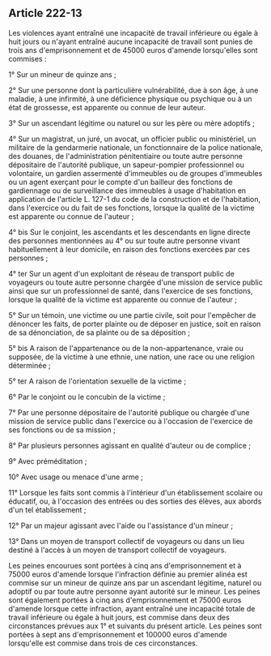 Article 222-13
----
Les violences ayant entraîné une incapacité de travail inférieure ou égale à
huit jours ou n'ayant entraîné aucune incapacité de travail sont punies de trois
ans d'emprisonnement et de 45000 euros d'amende lorsqu'elles sont commises :

1° Sur un mineur de quinze ans ;

2° Sur une personne dont la particulière vulnérabilité, due à son âge, à une
maladie, à une infirmité, à une déficience physique ou psychique ou à un état de
grossesse, est apparente ou connue de leur auteur.

3° Sur un ascendant légitime ou naturel ou sur les père ou mère adoptifs ;

4° Sur un magistrat, un juré, un avocat, un officier public ou ministériel, un
militaire de la gendarmerie nationale, un fonctionnaire de la police nationale,
des douanes, de l'administration pénitentiaire ou toute autre personne
dépositaire de l'autorité publique, un sapeur-pompier professionnel ou
volontaire, un gardien assermenté d'immeubles ou de groupes d'immeubles ou un
agent exerçant pour le compte d'un bailleur des fonctions de gardiennage ou de
surveillance des immeubles à usage d'habitation en application de l'article L.
127-1 du code de la construction et de l'habitation, dans l'exercice ou du fait
de ses fonctions, lorsque la qualité de la victime est apparente ou connue de
l'auteur ;

4° bis Sur le conjoint, les ascendants et les descendants en ligne directe des
personnes mentionnées au 4° ou sur toute autre personne vivant habituellement à
leur domicile, en raison des fonctions exercées par ces personnes ;

4° ter Sur un agent d'un exploitant de réseau de transport public de voyageurs
ou toute autre personne chargée d'une mission de service public ainsi que sur un
professionnel de santé, dans l'exercice de ses fonctions, lorsque la qualité de
la victime est apparente ou connue de l'auteur ;

5° Sur un témoin, une victime ou une partie civile, soit pour l'empêcher de
dénoncer les faits, de porter plainte ou de déposer en justice, soit en raison
de sa dénonciation, de sa plainte ou de sa déposition ;

5° bis A raison de l'appartenance ou de la non-appartenance, vraie ou supposée,
de la victime à une ethnie, une nation, une race ou une religion déterminée ;

5° ter A raison de l'orientation sexuelle de la victime ;

6° Par le conjoint ou le concubin de la victime ;

7° Par une personne dépositaire de l'autorité publique ou chargée d'une mission
de service public dans l'exercice ou à l'occasion de l'exercice de ses fonctions
ou de sa mission ;

8° Par plusieurs personnes agissant en qualité d'auteur ou de complice ;

9° Avec préméditation ;

10° Avec usage ou menace d'une arme ;

11° Lorsque les faits sont commis à l'intérieur d'un établissement scolaire ou
éducatif, ou, à l'occasion des entrées ou des sorties des élèves, aux abords
d'un tel établissement ;

12° Par un majeur agissant avec l'aide ou l'assistance d'un mineur ;

13° Dans un moyen de transport collectif de voyageurs ou dans un lieu destiné à
l'accès à un moyen de transport collectif de voyageurs.

Les peines encourues sont portées à cinq ans d'emprisonnement et à 75000 euros
d'amende lorsque l'infraction définie au premier alinéa est commise sur un
mineur de quinze ans par un ascendant légitime, naturel ou adoptif ou par toute
autre personne ayant autorité sur le mineur. Les peines sont également portées à
cinq ans d'emprisonnement et 75000 euros d'amende lorsque cette infraction,
ayant entraîné une incapacité totale de travail inférieure ou égale à huit
jours, est commise dans deux des circonstances prévues aux 1° et suivants du
présent article. Les peines sont portées à sept ans d'emprisonnement et 100000
euros d'amende lorsqu'elle est commise dans trois de ces circonstances.
